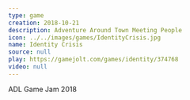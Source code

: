 ```yaml
---
type: game
creation: 2018-10-21
description: Adventure Around Town Meeting People
icon: ../../images/games/IdentityCrisis.jpg
name: Identity Crisis
source: null
play: https://gamejolt.com/games/identity/374768
video: null
---
```


ADL Game Jam 2018
